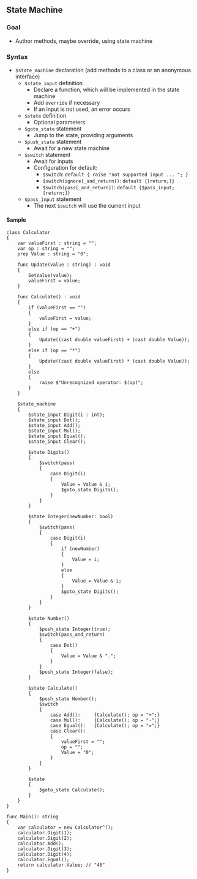 ## State Machine

### Goal
- Author methods, maybe override, using state machine

### Syntax
- `$state_machine` declaration (add methods to a class or an anonymous interface)
  - `$state_input` definition
    - Declare a function, which will be implemented in the state machine
    - Add `override` if necessary
    - If an input is not used, an error occurs
  - `$state` definition
    - Optional parameters
  - `$goto_state` statement
    - Jump to the state, providing arguments
  - `$push_state` statement
    - Await for a new state machine
  - `$switch` statement
    - Await for inputs
    - Configuration for default:
      - `$switch`: `default { raise "not supported input ... "; }`
      - `$switch(ignore[_and_return])`: `default {[return;]}`
      - `$switch(pass[_and_return])`: `default {$pass_input; [return;]}`
  - `$pass_input` statement
    - The next `$switch` will use the current input 

#### Sample
```
class Calculator
{
    var valueFirst : string = "";
    var op : string = "";
    prop Value : string = "0";
    
    func Update(value : string) : void
    {
        SetValue(value);
        valueFirst = value;
    }
    
    func Calculate() : void
    {
        if (valueFirst == "")
        {
            valueFirst = value;
        }
        else if (op == "+")
        {
            Update((cast double valueFirst) + (cast double Value));
        }
        else if (op == "*")
        {
            Update((cast double valueFirst) * (cast double Value));
        }
        else
        {
            raise $"Unrecognized operator: $(op)";
        }
    }
    
    $state_machine
    {
        $state_input Digit(i : int);
        $state_input Dot();
        $state_input Add();
        $state_input Mul();
        $state_input Equal();
        $state_input Clear();
    
        $state Digits()
        {
            $switch(pass)
            {
                case Digit(i)
                {
                    Value = Value & i;
                    $goto_state Digits();
                }
            }
        }

        $state Integer(newNumber: bool)
        {
            $switch(pass)
            {
                case Digit(i)
                {
                    if (newNumber)
                    {
                        Value = i;
                    }
                    else
                    {
                        Value = Value & i;
                    }
                    $goto_state Digits();
                }
            }
        }

        $state Number()
        {
            $push_state Integer(true);
            $switch(pass_and_return)
            {
                case Dot()
                {
                    Value = Value & ".";
                }
            }
            $push_state Integer(false);
        }

        $state Calculate()
        {
            $push_state Number();
            $switch
            {
                case Add():     {Calculate(); op = "+";}
                case Mul():     {Calculate(); op = "-";}
                case Equal():   {Calculate(); op = "=";}
                case Clear():
                {
                    valueFirst = "";
                    op = "";
                    Value = "0";
                }
            }
        }
        
        $state
        {
            $goto_state Calculate();
        }
    }
}

func Main(): string
{
    var calculator = new Calculator^();
    calculator.Digit(1);
    calculator.Digit(2);
    calculator.Add();
    calculator.Digit(3);
    calculator.Digit(4);
    calculator.Equal();
    return calculator.Value; // "46"
}
```
